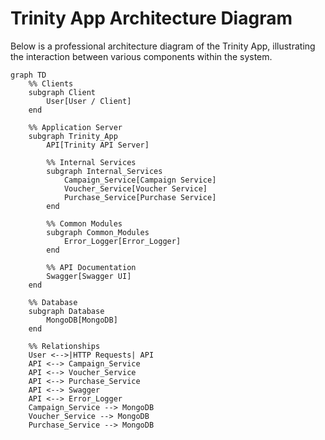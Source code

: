 # Trinity App Architecture Diagram

Below is a professional architecture diagram of the Trinity App, illustrating the interaction between various components within the system.

```mermaid
graph TD
    %% Clients
    subgraph Client
        User[User / Client]
    end

    %% Application Server
    subgraph Trinity_App
        API[Trinity API Server]
        
        %% Internal Services
        subgraph Internal_Services
            Campaign_Service[Campaign Service]
            Voucher_Service[Voucher Service]
            Purchase_Service[Purchase Service]
        end
        
        %% Common Modules
        subgraph Common_Modules
            Error_Logger[Error_Logger]
        end
        
        %% API Documentation
        Swagger[Swagger UI]
    end

    %% Database
    subgraph Database
        MongoDB[MongoDB]
    end

    %% Relationships
    User <-->|HTTP Requests| API
    API <--> Campaign_Service
    API <--> Voucher_Service
    API <--> Purchase_Service
    API <--> Swagger
    API <--> Error_Logger
    Campaign_Service --> MongoDB
    Voucher_Service --> MongoDB
    Purchase_Service --> MongoDB
